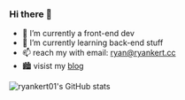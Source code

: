 ### Hi there 👋

- 🔭 I’m currently a front-end dev
- 🌱 I’m currently learning back-end stuff
- 📫 reach my with email: ryan@ryankert.cc
- 🏙 visist my [blog](https://blog.ryankert.cc)



![ryankert01's GitHub stats](https://github-readme-stats.vercel.app/api?username=ryankert01&theme=tokyonight&show_icons=true)



<!-- ![LeetCode Stats](https://leetcard.jacoblin.cool/ryankert?theme=dark&font=Coming%20Soon) -->
